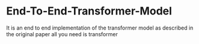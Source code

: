 # End-To-End-Transformer-Model
It is an end to end implementation of the transformer model as described in the original paper all you need is transformer
